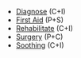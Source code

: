 - [Diagnose](</SkillSystem/Specialties/Diagnose.md>) (C+I)
- [First Aid](</SkillSystem/Specialties/First Aid.md>) (P+S)
- [Rehabilitate](</SkillSystem/Specialties/Rehabilitate.md>) (C+I)
- [Surgery](</SkillSystem/Specialties/Surgery.md>) (P+C)
- [Soothing](</SkillSystem/Specialties/Soothing.md>) (C+I)


